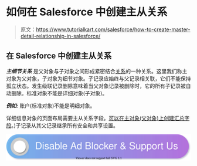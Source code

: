 # 如何在 Salesforce 中创建主从关系

> 原文：<https://www.tutorialkart.com/salesforce/how-to-create-master-detail-relationship-in-salesforce/>

## 在 Salesforce 中创建主从关系

***主细节关系*** 是父对象与子对象之间形成紧密结合[关系](https://www.tutorialkart.com/salesforce/salesforce-object-relationships-master-detail-lookup/)的一种关系。这里我们称主对象为父对象，子对象为细节对象。子记录应始终与父记录相关联，它们不能保持孤立状态。发生级联记录删除意味着当父对象记录被删除时，它的所有子记录被自动删除。标准对象不能是详细对象(子对象)。

***例如:*** 账户(标准对象)不能是明细对象。

详细信息对象的页面布局需要主从关系字段。[可以在主对象(父对象)上创建汇总字段](https://www.tutorialkart.com/salesforce/salesforce-rollup-summary-field/)。)子记录从其父记录继承所有安全和共享设置。

[![](img/925da31b32d6bc3827932f6c8afb11bb.png)](https://www.tutorialkart.com/)